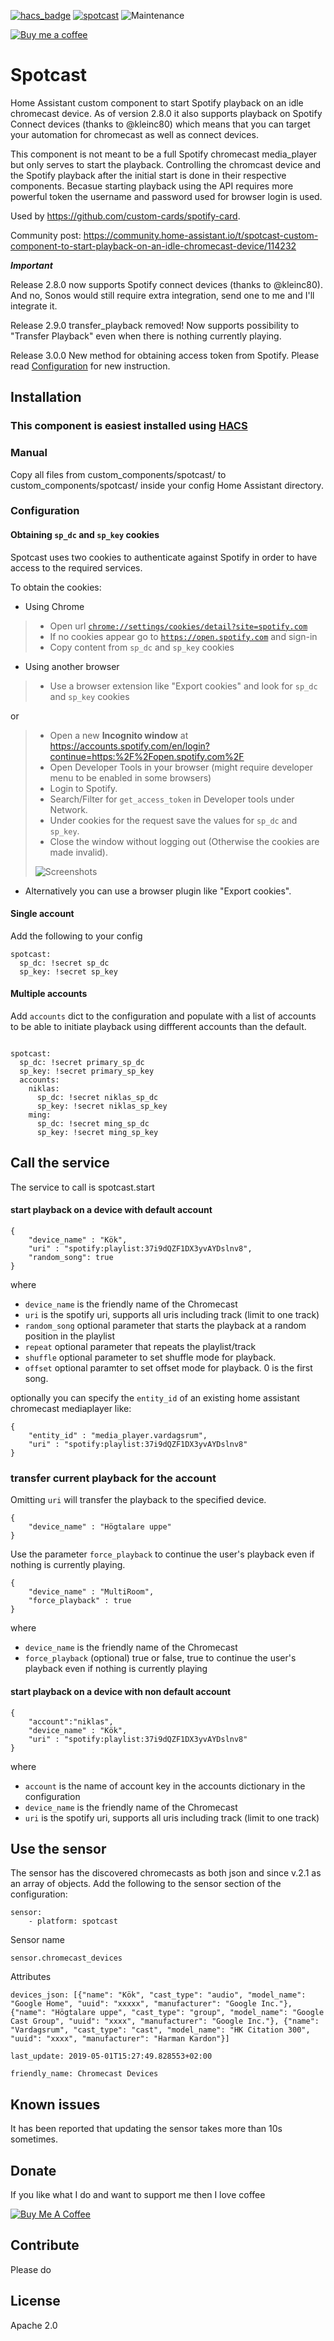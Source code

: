 [![hacs_badge](https://img.shields.io/badge/HACS-Default-orange.svg)](https://github.com/custom-components/hacs) [![spotcast](https://img.shields.io/github/release/fondberg/spotcast.svg?1)](https://github.com/fondberg/spotcast) ![Maintenance](https://img.shields.io/maintenance/yes/2020.svg)

[![Buy me a coffee](https://img.shields.io/static/v1.svg?label=Buy%20me%20a%20coffee&message=🥨&color=black&logo=buy%20me%20a%20coffee&logoColor=white&labelColor=6f4e37)](https://www.buymeacoffee.com/fondberg)

# Spotcast
Home Assistant custom component to start Spotify playback on an idle chromecast device. As of version 2.8.0 it also supports playback on Spotify Connect devices (thanks to @kleinc80) which means that you can target your automation for chromecast as well as connect devices.

This component is not meant to be a full Spotify chromecast media_player but only serves to start the playback. Controlling the chromcast device and the Spotify playback after the initial start is done in their respective components.
Becasue starting playback using the API requires more powerful token the username and password used for browser login is used.

Used by https://github.com/custom-cards/spotify-card.

Community post: https://community.home-assistant.io/t/spotcast-custom-component-to-start-playback-on-an-idle-chromecast-device/114232

***Important***

Release 2.8.0 now supports Spotify connect devices (thanks to @kleinc80). And no, Sonos would still require extra integration, send one to me and I'll integrate it.

Release 2.9.0 transfer_playback removed! Now supports possibility to "Transfer Playback" even when there is nothing currently playing.

Release 3.0.0 New method for obtaining access token from Spotify. Please read [Configuration](#configuration) for new instruction.

## Installation

### This component is easiest installed using [HACS](https://github.com/custom-components/hacs)

### Manual
Copy all files from custom_components/spotcast/ to custom_components/spotcast/ inside your config Home Assistant directory.

### Configuration

#### Obtaining `sp_dc` and `sp_key` cookies
Spotcast uses two cookies to authenticate against Spotify in order to have access to the required services.

To obtain the cookies:
*  Using Chrome
>* Open url [`chrome://settings/cookies/detail?site=spotify.com`](chrome://settings/cookies/detail?site=spotify.com)
>* If no cookies appear go to [`https://open.spotify.com`](https://open.spotify.com) and sign-in
>* Copy content from `sp_dc` and `sp_key` cookies
* Using another browser
>* Use a browser extension like "Export cookies" and look for `sp_dc` and `sp_key` cookies

or
>* Open a new __Incognito window__ at https://accounts.spotify.com/en/login?continue=https:%2F%2Fopen.spotify.com%2F
>* Open Developer Tools in your browser (might require developer menu to be enabled in some browsers)
>* Login to Spotify.
>* Search/Filter for `get_access_token` in Developer tools under Network.
>* Under cookies for the request save the values for `sp_dc` and `sp_key`.
>* Close the window without logging out (Otherwise the cookies are made invalid).
>
>![Screenshots](images/cookies_1.jpg)
* Alternatively you can use a browser plugin like "Export cookies".

#### Single account
Add the following to your config
```
spotcast:
  sp_dc: !secret sp_dc
  sp_key: !secret sp_key
```
#### Multiple accounts
Add `accounts` dict to the configuration and populate with a list of accounts to
be able to initiate playback using diffferent accounts than the default.
```

spotcast:
  sp_dc: !secret primary_sp_dc
  sp_key: !secret primary_sp_key
  accounts:
    niklas:
      sp_dc: !secret niklas_sp_dc
      sp_key: !secret niklas_sp_key
    ming:
      sp_dc: !secret ming_sp_dc
      sp_key: !secret ming_sp_key
```

## Call the service

The service to call is spotcast.start

#### start playback on a device with default account
```
{
	"device_name" : "Kök",
	"uri" : "spotify:playlist:37i9dQZF1DX3yvAYDslnv8",
	"random_song": true
}
```
where
 - `device_name` is the friendly name of the Chromecast
 - `uri` is the spotify uri, supports all uris including track (limit to one track)
 - `random_song` optional parameter that starts the playback at a random position in the playlist
 - `repeat` optional parameter that repeats the playlist/track
 - `shuffle` optional parameter to set shuffle mode for playback.
 - `offset` optional paramter to set offset mode for playback. 0 is the first song.

optionally you can specify the `entity_id` of an existing home assistant chromecast mediaplayer like:
```
{
	"entity_id" : "media_player.vardagsrum",
	"uri" : "spotify:playlist:37i9dQZF1DX3yvAYDslnv8"
}
```

### transfer current playback for the account
Omitting `uri` will transfer the playback to the specified device.
```
{
	"device_name" : "Högtalare uppe"
}
```
Use the parameter `force_playback` to continue the user's playback even if nothing is currently playing.
```
{
	"device_name" : "MultiRoom",
	"force_playback" : true
}
```
where
 - `device_name` is the friendly name of the Chromecast
 - `force_playback` (optional) true or false, true to continue the user's playback even if nothing is currently playing


#### start playback on a device with non default account
```
{
    "account":"niklas",
	"device_name" : "Kök",
	"uri" : "spotify:playlist:37i9dQZF1DX3yvAYDslnv8"
}
```
where
 - `account` is the name of account key in the accounts dictionary in the configuration
 - `device_name` is the friendly name of the Chromecast
 - `uri` is the spotify uri, supports all uris including track (limit to one track)

## Use the sensor
The sensor has the discovered chromecasts as both json and since v.2.1 as an array of objects.
Add the following to the sensor section of the configuration:
```
sensor:
    - platform: spotcast
```

Sensor name
```
sensor.chromecast_devices
```
Attributes
```
devices_json: [{"name": "Kök", "cast_type": "audio", "model_name": "Google Home", "uuid": "xxxxx", "manufacturer": "Google Inc."}, {"name": "Högtalare uppe", "cast_type": "group", "model_name": "Google Cast Group", "uuid": "xxxx", "manufacturer": "Google Inc."}, {"name": "Vardagsrum", "cast_type": "cast", "model_name": "HK Citation 300", "uuid": "xxxx", "manufacturer": "Harman Kardon"}]

last_update: 2019-05-01T15:27:49.828553+02:00

friendly_name: Chromecast Devices
```



 ## Known issues
 It has been reported that updating the sensor takes more than 10s sometimes.

 ## Donate
 If you like what I do and want to support me then I love coffee

<a href="https://www.buymeacoffee.com/fondberg" target="_blank"><img src="https://www.buymeacoffee.com/assets/img/custom_images/orange_img.png" alt="Buy Me A Coffee" style="height: auto !important;width: auto !important;" ></a>

 ## Contribute
 Please do

 ## License
 Apache 2.0
